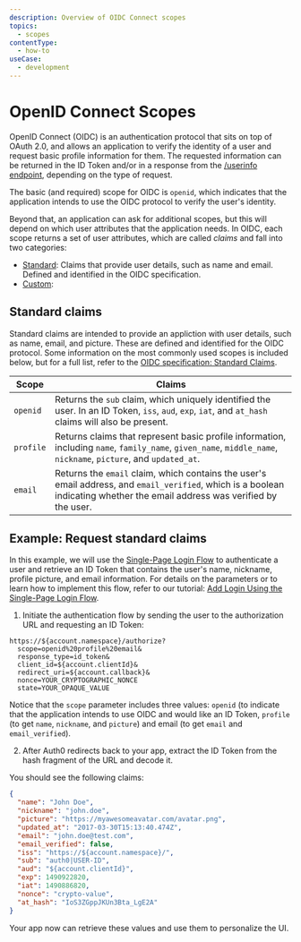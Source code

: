 ```yaml
---
description: Overview of OIDC Connect scopes
topics:
  - scopes
contentType:
  - how-to
useCase:
  - development
---
```

# OpenID Connect Scopes

OpenID Connect (OIDC) is an authentication protocol that sits on top of OAuth 2.0, and allows an application to verify the identity of a user and request basic profile information for them. The requested information can be returned in the ID Token and/or in a response from the [/userinfo endpoint](/api/authentication#get-user-info), depending on the type of request.

The basic (and required) scope for OIDC is `openid`, which indicates that the application intends to use the OIDC protocol to verify the user's identity.

Beyond that, an application can ask for additional scopes, but this will depend on which user attributes that the application needs. In OIDC, each scope returns a set of user attributes, which are called _claims_ and fall into two categories:

* [Standard](#standard-claims): Claims that provide user details, such as name and email. Defined and identified in the OIDC specification.
* [Custom](/scopes/current/custom-claims): 

## Standard claims

Standard claims are intended to provide an appliction with user details, such as name, email, and picture. These are defined and identified for the OIDC protocol. Some information on the most commonly used scopes is included below, but for a full list, refer to the [OIDC specification: Standard Claims](https://openid.net/specs/openid-connect-core-1_0.html#StandardClaims).


| Scope     | Claims          |
|-----------|-----------------|
| `openid`  | Returns the `sub` claim, which uniquely identified the user. In an ID Token, `iss`, `aud`, `exp`, `iat`, and `at_hash` claims will also be present. |
| `profile` | Returns claims that represent basic profile information, including `name`, `family_name`, `given_name`, `middle_name`, `nickname`, `picture`, and `updated_at`. |
| `email`   | Returns the `email` claim, which contains the user's email address, and `email_verified`, which is a boolean indicating whether the email address was verified by the user. |

## Example: Request standard claims

In this example, we will use the [Single-Page Login Flow](/flows/concepts/single-page-login-flow) to authenticate a user and retrieve an ID Token that contains the user's name, nickname, profile picture, and email information. For details on the parameters or to learn how to implement this flow, refer to our tutorial: [Add Login Using the Single-Page Login Flow](/flows/guides/single-page-login-flow/add-login-using-single-page-login-flow).

1. Initiate the authentication flow by sending the user to the authorization URL and requesting an ID Token:

```text
https://${account.namespace}/authorize?
  scope=openid%20profile%20email&
  response_type=id_token&
  client_id=${account.clientId}&
  redirect_uri=${account.callback}&
  nonce=YOUR_CRYPTOGRAPHIC_NONCE
  state=YOUR_OPAQUE_VALUE
```

Notice that the `scope` parameter includes three values: `openid` (to indicate that the application intends to use OIDC and would like an ID Token, `profile` (to get `name`, `nickname`, and `picture`) and email (to get `email` and `email_verified`).

2. After Auth0 redirects back to your app, extract the ID Token from the hash fragment of the URL and decode it.

You should see the following claims:

```json
{
  "name": "John Doe",
  "nickname": "john.doe",
  "picture": "https://myawesomeavatar.com/avatar.png",
  "updated_at": "2017-03-30T15:13:40.474Z",
  "email": "john.doe@test.com",
  "email_verified": false,
  "iss": "https://${account.namespace}/",
  "sub": "auth0|USER-ID",
  "aud": "${account.clientId}",
  "exp": 1490922820,
  "iat": 1490886820,
  "nonce": "crypto-value",
  "at_hash": "IoS3ZGppJKUn3Bta_LgE2A"
}
```

Your app now can retrieve these values and use them to personalize the UI.
